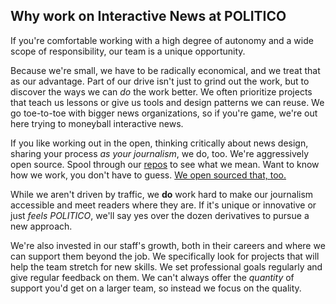 ## Why work on Interactive News at POLITICO

If you're comfortable working with a high degree of autonomy and a wide scope of responsibility, our team is a unique opportunity.

Because we're small, we have to be radically economical, and we treat that as our advantage. Part of our drive isn't just to grind out the work, but to discover the ways we can _do_ the work better. We often prioritize projects that teach us lessons or give us tools and design patterns we can reuse. We go toe-to-toe with bigger news organizations, so if you're game, we're out here trying to moneyball interactive news.

If you like working out in the open, thinking critically about news design, sharing your process _as your journalism_, we do, too. We're aggressively open source. Spool through our [repos](https://the-politico.github.io) to see what we mean. Want to know how we work, you don't have to guess. [We open sourced that, too.](https://docs.politicoapps.com)

While we aren't driven by traffic, we **do** work hard to make our journalism accessible and meet readers where they are. If it's unique or innovative or just _feels POLITICO_, we'll say yes over the dozen derivatives to pursue a new approach.

We're also invested in our staff's growth, both in their careers and where we can support them beyond the job. We specifically look for projects that will help the team stretch for new skills. We set professional goals regularly and give regular feedback on them. We can't always offer the _quantity_ of support you'd get on a larger team, so instead we focus on the quality.
